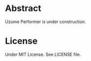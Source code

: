 # Abstract

Uzume Performer is under construction.

# License

Under MIT License. See LICENSE file.
